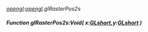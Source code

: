 _[opengl](../../modules/opengl/opengl-module.md):[opengl](../../modules/opengl/opengl-module.md).glRasterPos2s_
##### Function glRasterPos2s:Void( x:[GLshort](../../modules/opengl/opengl-glshort.md),y:[GLshort](../../modules/opengl/opengl-glshort.md) )
